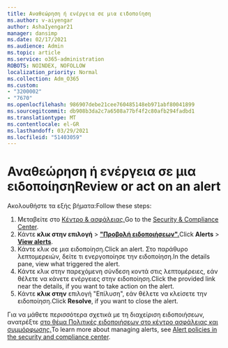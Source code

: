```yaml
---
title: Αναθεώρηση ή ενέργεια σε μια ειδοποίηση
ms.author: v-aiyengar
author: AshaIyengar21
manager: dansimp
ms.date: 02/17/2021
ms.audience: Admin
ms.topic: article
ms.service: o365-administration
ROBOTS: NOINDEX, NOFOLLOW
localization_priority: Normal
ms.collection: Adm_O365
ms.custom:
- "3200002"
- "7670"
ms.openlocfilehash: 986907debe21cee760485148eb971abf80041899
ms.sourcegitcommit: db908b3da2c7a6508a77bf4f2c80afb294fadbd1
ms.translationtype: MT
ms.contentlocale: el-GR
ms.lasthandoff: 03/29/2021
ms.locfileid: "51403059"
---
```

# <a name="review-or-act-on-an-alert"></a><span data-ttu-id="6f510-102">Αναθεώρηση ή ενέργεια σε μια ειδοποίηση</span><span class="sxs-lookup"><span data-stu-id="6f510-102">Review or act on an alert</span></span>

<span data-ttu-id="6f510-103">Ακολουθήστε τα εξής βήματα:</span><span class="sxs-lookup"><span data-stu-id="6f510-103">Follow these steps:</span></span>

1. <span data-ttu-id="6f510-104">Μεταβείτε στο [Κέντρο & ασφάλειας.](https://go.microsoft.com/fwlink/p/?linkid=2077143)</span><span class="sxs-lookup"><span data-stu-id="6f510-104">Go to the [Security & Compliance Center](https://go.microsoft.com/fwlink/p/?linkid=2077143).</span></span>
1. <span data-ttu-id="6f510-105">Κάντε **κλικ στην επιλογή**  >  **["Προβολή ειδοποιήσεων".](https://go.microsoft.com/fwlink/?linkid=2103301)**</span><span class="sxs-lookup"><span data-stu-id="6f510-105">Click **Alerts** > **[View alerts](https://go.microsoft.com/fwlink/?linkid=2103301)**.</span></span>
1. <span data-ttu-id="6f510-106">Κάντε κλικ σε μια ειδοποίηση.</span><span class="sxs-lookup"><span data-stu-id="6f510-106">Click an alert.</span></span> <span data-ttu-id="6f510-107">Στο παράθυρο λεπτομερειών, δείτε τι ενεργοποίησε την ειδοποίηση.</span><span class="sxs-lookup"><span data-stu-id="6f510-107">In the details pane, view what triggered the alert.</span></span>
1. <span data-ttu-id="6f510-108">Κάντε κλικ στην παρεχόμενη σύνδεση κοντά στις λεπτομέρειες, εάν θέλετε να κάνετε ενέργειες στην ειδοποίηση.</span><span class="sxs-lookup"><span data-stu-id="6f510-108">Click the provided link near the details, if you want to take action on the alert.</span></span>
1. <span data-ttu-id="6f510-109">Κάντε **κλικ στην** επιλογή "Επίλυση", εάν θέλετε να κλείσετε την ειδοποίηση.</span><span class="sxs-lookup"><span data-stu-id="6f510-109">Click **Resolve**, if you want to close the alert.</span></span>

<span data-ttu-id="6f510-110">Για να μάθετε περισσότερα σχετικά με τη διαχείριση ειδοποιήσεων, ανατρέξτε [στο θέμα Πολιτικές ειδοποιήσεων στο κέντρο ασφάλειας και συμμόρφωσης.](https://go.microsoft.com/fwlink/?linkid=2103211)</span><span class="sxs-lookup"><span data-stu-id="6f510-110">To learn more about managing alerts, see [Alert policies in the security and compliance center](https://go.microsoft.com/fwlink/?linkid=2103211).</span></span>

